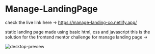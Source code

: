 # Manage-LandingPage

check the live link here -> https://manage-landing-co.netlify.app/

static landing page made using basic html, css and javascript 
this is the solution for the frontend mentor challenge for manage landing page -> 

![desktop-preview](https://github.com/withrajatsharma/Manage-LandingPage/assets/136092390/d8b6cf62-a9c3-45da-b8a6-cabdedc8d22b)
